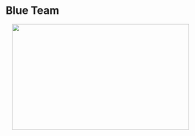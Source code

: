 # Blue Team
<p align = "center">
<img width=470px height=280px src="https://github.com/user-attachments/assets/788d06f3-5b49-453d-bd65-318691ee7ce0"/>
</p>

